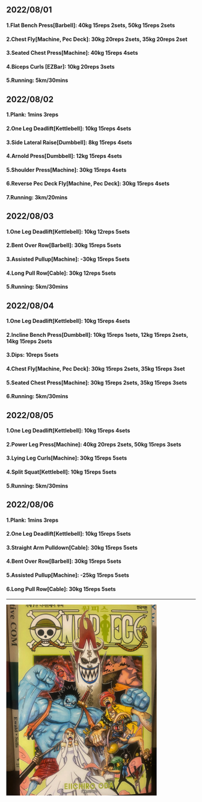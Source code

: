 ## 2022/08/01
#### 1.Flat Bench Press\[Barbell\]: 40kg 15reps 2sets, 50kg 15reps 2sets
#### 2.Chest Fly\[Machine, Pec Deck\]: 30kg 20reps 2sets, 35kg 20reps 2set
#### 3.Seated Chest Press\[Machine\]: 40kg 15reps 4sets
#### 4.Biceps Curls \[EZBar\]: 10kg 20reps 3sets
#### 5.Running: 5km/30mins

## 2022/08/02
#### 1.Plank: 1mins 3reps
#### 2.One Leg Deadlift\[Kettlebell\]: 10kg 15reps 4sets
#### 3.Side Lateral Raise\[Dumbbell\]: 8kg 15reps 4sets
#### 4.Arnold Press\[Dumbbell\]: 12kg 15reps 4sets
#### 5.Shoulder Press\[Machine\]: 30kg 15reps 4sets
#### 6.Reverse Pec Deck Fly\[Machine, Pec Deck\]: 30kg 15reps 4sets
#### 7.Running: 3km/20mins

## 2022/08/03
#### 1.One Leg Deadlift\[Kettlebell\]: 10kg 12reps 5sets
#### 2.Bent Over Row\[Barbell\]: 30kg 15reps 5sets
#### 3.Assisted Pullup\[Machine\]: -30kg 15reps 5sets
#### 4.Long Pull Row\[Cable\]: 30kg 12reps 5sets
#### 5.Running: 5km/30mins

## 2022/08/04
#### 1.One Leg Deadlift\[Kettlebell\]: 10kg 15reps 4sets
#### 2.Incline Bench Press\[Dumbbell\]: 10kg 15reps 1sets, 12kg 15reps 2sets, 14kg 15reps 2sets
#### 3.Dips: 10reps 5sets
#### 4.Chest Fly\[Machine, Pec Deck\]: 30kg 15reps 2sets, 35kg 15reps 3set
#### 5.Seated Chest Press\[Machine\]: 30kg 15reps 2sets, 35kg 15reps 3sets
#### 6.Running: 5km/30mins

## 2022/08/05
#### 1.One Leg Deadlift\[Kettlebell\]: 10kg 15reps 4sets
#### 2.Power Leg Press\[Machine\]: 40kg 20reps 2sets, 50kg 15reps 3sets
#### 3.Lying Leg Curls\[Machine\]: 30kg 15reps 5sets
#### 4.Split Squat\[Kettlebell\]: 10kg 15reps 5sets
#### 5.Running: 5km/30mins

## 2022/08/06
#### 1.Plank: 1mins 3reps
#### 2.One Leg Deadlift\[Kettlebell\]: 10kg 15reps 5sets
#### 3.Straight Arm Pulldown\[Cable\]: 30kg 15reps 5sets
#### 4.Bent Over Row\[Barbell\]: 30kg 15reps 5sets
#### 5.Assisted Pullup\[Machine\]: -25kg 15reps 5sets
#### 6.Long Pull Row\[Cable\]: 30kg 15reps 5sets

---
<img src='../_resources/__049.png' width='400px' />
